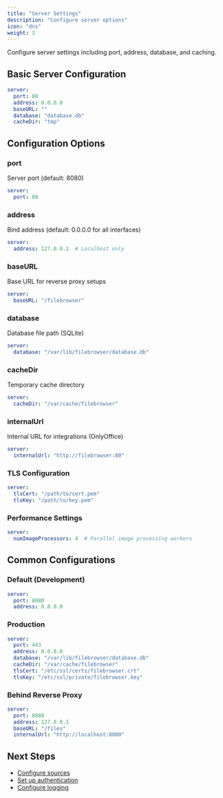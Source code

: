```yaml
---
title: "Server Settings"
description: "Configure server options"
icon: "dns"
weight: 3
---
```


Configure server settings including port, address, database, and caching.

## Basic Server Configuration

```yaml
server:
  port: 80
  address: 0.0.0.0
  baseURL: ""
  database: "database.db"
  cacheDir: "tmp"
```

## Configuration Options

### port
Server port (default: 8080)

```yaml
server:
  port: 80
```

### address  
Bind address (default: 0.0.0.0 for all interfaces)

```yaml
server:
  address: 127.0.0.1  # Localhost only
```

### baseURL
Base URL for reverse proxy setups

```yaml
server:
  baseURL: "/filebrowser"
```

### database
Database file path (SQLite)

```yaml
server:
  database: "/var/lib/filebrowser/database.db"
```

### cacheDir
Temporary cache directory

```yaml
server:
  cacheDir: "/var/cache/filebrowser"
```

### internalUrl
Internal URL for integrations (OnlyOffice)

```yaml
server:
  internalUrl: "http://filebrowser:80"
```

### TLS Configuration

```yaml
server:
  tlsCert: "/path/to/cert.pem"
  tlsKey: "/path/to/key.pem"
```

### Performance Settings

```yaml
server:
  numImageProcessors: 4  # Parallel image processing workers
```

## Common Configurations

### Default (Development)

```yaml
server:
  port: 8080
  address: 0.0.0.0
```

### Production

```yaml
server:
  port: 443
  address: 0.0.0.0
  database: "/var/lib/filebrowser/database.db"
  cacheDir: "/var/cache/filebrowser"
  tlsCert: "/etc/ssl/certs/filebrowser.crt"
  tlsKey: "/etc/ssl/private/filebrowser.key"
```

### Behind Reverse Proxy

```yaml
server:
  port: 8080
  address: 127.0.0.1
  baseURL: "/files"
  internalUrl: "http://localhost:8080"
```

## Next Steps

- [Configure sources](/docs/configuration/sources/)
- [Set up authentication](/docs/configuration/authentication/)
- [Configure logging](/docs/configuration/logging/)

